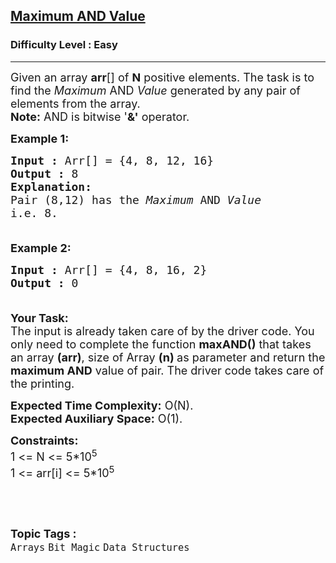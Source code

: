 <h2><a href="https://practice.geeksforgeeks.org/problems/maximum-and-value2637/1">Maximum AND Value</a></h2><h3>Difficulty Level : Easy</h3><hr><div class="problems_problem_content__Xm_eO"><p><span style="font-size:18px">Given an array <strong>arr</strong>[] of <strong>N</strong> positive elements. The task is to find the <em>Maximum</em> AND <em>Value</em> generated by any pair of elements from the array.<br>
<strong>Note:</strong> AND is bitwise '<strong>&amp;'</strong> operator. </span></p>

<p><span style="font-size:18px"><strong>Example 1:</strong></span></p>

<pre><span style="font-size:18px"><strong>Input :</strong> Arr[] = {4, 8, 12, 16}
<strong>Output :</strong> 8
<strong>Explanation:
</strong>Pair (8,12) has the <em>Maximum</em> AND <em>Value
</em>i.e. 8.

</span></pre>

<p><span style="font-size:18px"><strong>Example 2:</strong></span></p>

<pre><span style="font-size:18px"><strong>Input :</strong> Arr[] = {4, 8, 16, 2} 
<strong>Output :</strong> 0

</span></pre>

<p><span style="font-size:18px"><strong>Your Task:</strong><br>
The input is already taken care of by the driver code. You only need to complete the function <strong>maxAND()</strong> that takes an array <strong>(arr)</strong>, size of Array <strong>(n)&nbsp;</strong>as parameter and return the <strong>maximum AND</strong> value of pair. The driver code takes care of the printing.</span></p>

<p><span style="font-size:18px"><strong>Expected Time Complexity:</strong>&nbsp;O(N).<br>
<strong>Expected Auxiliary Space:</strong>&nbsp;O(1).</span></p>

<p><span style="font-size:18px"><strong>Constraints:</strong><br>
1 &lt;= N &lt;= 5*10<sup>5</sup><br>
1 &lt;= arr[i] &lt;=&nbsp;5*10<sup>5</sup></span></p>

<p>&nbsp;</p>
</div><br><p><span style=font-size:18px><strong>Topic Tags : </strong><br><code>Arrays</code>&nbsp;<code>Bit Magic</code>&nbsp;<code>Data Structures</code>&nbsp;